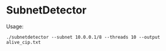 # SubnetDetector

Usage:
```
./subnetdetector --subnet 10.0.0.1/8 --threads 10 --output alive_cip.txt
```
